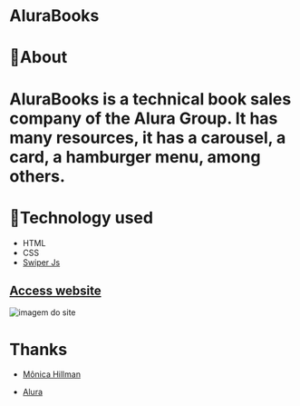 # AluraBooks
# 📒About
#  AluraBooks is a technical book sales company of the Alura Group. It has many resources, it has a carousel, a card, a hamburger menu, among others.
# 📂Technology used 
- HTML
- CSS
- [Swiper Js](https://swiperjs.com/)

## [Access website]()

![imagem do site](https://im.ge/i/Design-sem-nome-3.Z9ELyC)

#   Thanks
 - [Mônica Hillman](https://www.instagram.com/monihillman?igsh=dzdicXowbzQ0Z2xy)
 
- [Alura](https://www.instagram.com/aluraonline?igsh=MWVzZjVsZXZteG16aA==)
